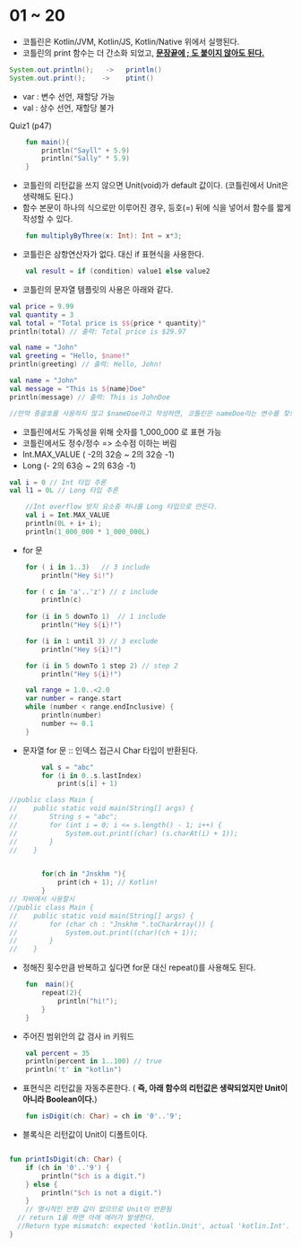 # 01 ~ 20

- 코틀린은 Kotlin/JVM, Kotlin/JS, Kotlin/Native 위에서 실행된다.
- 코틀린의 print 함수는 더 간소화 되었고, **<u>문장끝에  ; 도 붙이지 않아도 된다.**</u>

```java 
System.out.println();   ->   println()
System.out.print();    ->    ptint()
```

- var : 변수 선언, 재할당 가능
- val : 상수 선언, 재할당 불가

Quiz1 (p47)
```kotlin
    fun main(){
        println("Sayll" + 5.9)
        println("Sally" * 5.9) 
    }
```

- 코틀린의 리턴값을 쓰지 않으면 Unit(void)가 default 값이다.
  (코틀린에서 Unit은 생략해도 된다.)
- 함수 본문이 하나의 식으로만 이루어진 경우, 등호(=) 뒤에 식을 넣어서 함수를 짧게 작성할 수 있다.
```kotlin
    fun multiplyByThree(x: Int): Int = x*3;
```

- 코틀린은 삼항연산자가 없다. 대신 if 표현식을 사용한다.
```kotlin
    val result = if (condition) value1 else value2
```

- 코틀린의 문자열 템플릿의 사용은 아래와 같다.

```kotlin
val price = 9.99
val quantity = 3
val total = "Total price is $${price * quantity}"
println(total) // 출력: Total price is $29.97

val name = "John"
val greeting = "Hello, $name!"
println(greeting) // 출력: Hello, John!

val name = "John"
val message = "This is ${name}Doe"
println(message) // 출력: This is JohnDoe

//만약 중괄호를 사용하지 않고 $nameDoe라고 작성하면, 코틀린은 nameDoe라는 변수를 찾으려고 시도할 것
```

- 코틀린에서도 가독성을 위해 숫자를 1_000_000 로 표현 가능
- 코틀린에서도 정수/정수 => 소수점 이하는 버림
- Int.MAX_VALUE ( -2의 32승 ~ 2의 32승 -1)
- Long (- 2의 63승 ~ 2의 63승 -1)

```kotlin
val i = 0 // Int 타입 추론
val l1 = 0L // Long 타입 추론
```

```kotlin
    //Int overflow 방지 요소중 하나를 Long 타입으로 만든다.
    val i = Int.MAX_VALUE
    println(0L + i+ i);
    println(1_000_000 * 1_000_000L)
```

- for 문
```kotlin
    for ( i in 1..3)   // 3 include
        println("Hey $i!")

    for ( c in 'a'..'z') // z include
        println(c)
    
    for (i in 5 downTo 1)  // 1 include
        println("Hey ${i}!")

    for (i in 1 until 3) // 3 exclude
        println("Hey ${i}!")

    for (i in 5 downTo 1 step 2) // step 2
        println("Hey ${i}!")

    val range = 1.0..<2.0
    var number = range.start
    while (number < range.endInclusive) {
        println(number)
        number += 0.1
    }

```


- 문자열 for 문 :: 인덱스 접근시 Char 타입이 반환된다.
```kotlin
        val s = "abc"
        for (i in 0..s.lastIndex)
            print(s[i] + 1)

//public class Main {
//    public static void main(String[] args) {
//        String s = "abc";
//        for (int i = 0; i <= s.length() - 1; i++) {
//            System.out.print((char) (s.charAt(i) + 1));
//        }
//    }


        for(ch in "Jnskhm "){
            print(ch + 1); // Kotlin!
        }
// 자바에서 사용할시
//public class Main {
//    public static void main(String[] args) {
//        for (char ch : "Jnskhm ".toCharArray()) {
//            System.out.print((char)(ch + 1));
//        }
//    }
```

- 정해진 횟수만큼 반복하고 싶다면 for문 대신 repeat()를 사용해도 된다.

```kotlin
    fun  main(){
        repeat(2){
            println("hi!");
        }
    }
```

- 주어진 범위안의 값 검사 in 키워드

```kotlin
    val percent = 35
    println(percent in 1..100) // true
    println('t' in "kotlin")
```

- 표현식은 리턴값을 자동추론한다. ( **즉, 아래 함수의 리턴값은 생략되었지만 Unit이 아니라 Boolean이다.**)
```kotlin
    fun isDigit(ch: Char) = ch in '0'..'9';
```

- 블록식은 리턴값이 Unit이 디폴트이다.

```kotlin

fun printIsDigit(ch: Char) {
    if (ch in '0'..'9') {
        println("$ch is a digit.")
    } else {
        println("$ch is not a digit.")
    }
    // 명시적인 반환 값이 없으므로 Unit이 반환됨
  // return 1을 하면 아래 에러가 발생한다.
  //Return type mismatch: expected 'kotlin.Unit', actual 'kotlin.Int'.
}
```


